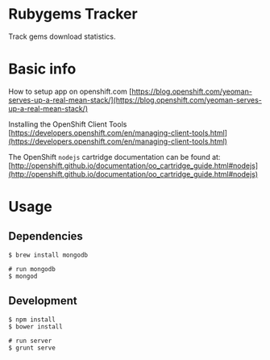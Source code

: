 # Rubygems Tracker

Track gems download statistics.

# Basic info

How to setup app on openshift.com
[https://blog.openshift.com/yeoman-serves-up-a-real-mean-stack/](https://blog.openshift.com/yeoman-serves-up-a-real-mean-stack/)

Installing the OpenShift Client Tools
[https://developers.openshift.com/en/managing-client-tools.html](https://developers.openshift.com/en/managing-client-tools.html)

The OpenShift `nodejs` cartridge documentation can be found at:
[http://openshift.github.io/documentation/oo_cartridge_guide.html#nodejs](http://openshift.github.io/documentation/oo_cartridge_guide.html#nodejs)

# Usage

## Dependencies

    $ brew install mongodb

    # run mongodb
    $ mongod

## Development

    $ npm install
    $ bower install

    # run server
    $ grunt serve

